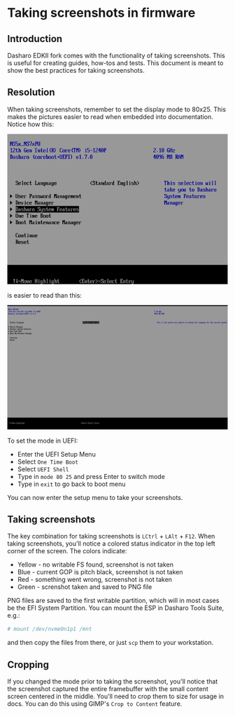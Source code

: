 # Taking screenshots in firmware

## Introduction

Dasharo EDKII fork comes with the functionality of taking screenshots. This is
useful for creating guides, how-tos and tests. This document is meant to show
the best practices for taking screenshots.

## Resolution

When taking screenshots, remember to set the display mode to 80x25. This makes
the pictures easier to read when embedded into documentation. Notice how this:

![](./images/edk2_frontpage_small.png)

is easier to read than this:

![](./images/edk2_frontpage_big.png)

To set the mode in UEFI:

- Enter the UEFI Setup Menu
- Select `One Time Boot`
- Select `UEFI Shell`
- Type in `mode 80 25` and press Enter to switch mode
- Type in `exit` to go back to boot menu

You can now enter the setup menu to take your screenshots.

## Taking screenshots

The key combination for taking screenshots is `LCtrl` + `LAlt` + `F12`. When
taking screenshots, you'll notice a colored status indicator in the top left
corner of the screen. The colors indicate:

- Yellow - no writable FS found, screenshot is not taken
- Blue - current GOP is pitch black, screenshot is not taken
- Red - something went wrong, screenshot is not taken
- Green - screnshot taken and saved to PNG file

PNG files are saved to the first writable partition, which will in most cases be
the EFI System Partition. You can mount the ESP in Dasharo Tools Suite, e.g.:

```bash
# mount /dev/nvme0n1p1 /mnt
```

and then copy the files from there, or just `scp` them to your workstation.

## Cropping

If you changed the mode prior to taking the screenshot, you'll notice that the
screenshot captured the entire framebuffer with the small content screen
centered in the middle. You'll need to crop them to size for usage in docs. You
can do this using GIMP's `Crop to Content` feature.
